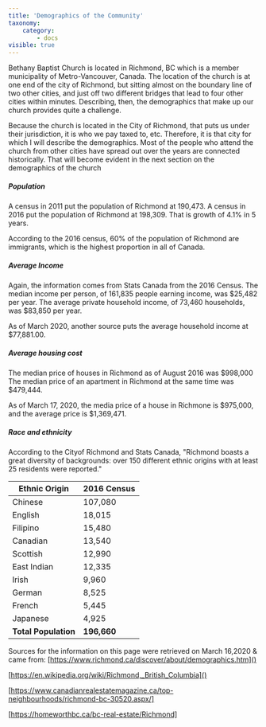 ```yaml
---
title: 'Demographics of the Community'
taxonomy:
    category:
        - docs
visible: true
---
```


Bethany Baptist Church is located in Richmond, BC which is a member municipality of Metro-Vancouver, Canada. The location of the church is at one end of the city of Richmond, but sitting almost on the boundary line of two other cities, and just off two different bridges that lead to four other cities within minutes. Describing, then, the demographics that make up our church provides quite a challenge.

Because the church is located in the City of Richmond, that puts us under their jurisdiction, it is who we pay taxed to, etc. Therefore, it is that city for which I will describe the demographics. Most of the people who attend the church from other cities have spread out over the years are connected historically. That will become evident in the next section on the demographics of the church

##### Population
A census in 2011 put the population of Richmond at 190,473. 
A census in 2016 put the population of Richmond at 198,309.
That is growth of 4.1% in 5 years.

According to the 2016 census, 60% of the population of Richmond are immigrants, which is the highest proportion in all of Canada.

##### Average Income
Again, the information comes from Stats Canada from the 2016 Census. 
The median income per person, of 161,835 people earning income, was $25,482 per year.
The average private household income, of 73,460 households, was $83,850 per year.

As of March 2020, another source puts the average household income at $77,881.00.

##### Average housing cost
The median price of houses in Richmond as of August 2016 was $998,000
The median price of an apartment in Richmond at the same time was $479,444.

As of March 17, 2020, the media price of a house in Richmone is $975,000, and the average price is $1,369,471.

##### Race and ethnicity
According to the Cityof Richmond and Stats Canada, "Richmond boasts a great diversity of backgrounds: over 150 different ethnic origins with at least 25 residents were reported."

| Ethnic Origin | 2016 Census |
| ---------- | ------- |
| Chinese | 107,080 |
| English | 18,015 |
| Filipino | 15,480 |
| Canadian | 13,540 |
| Scottish | 12,990 |
| East Indian | 12,335 |
| Irish | 9,960 |
| German | 8,525 |
| French | 5,445 |
| Japanese | 4,925 |
| **Total Population** | **196,660** |

 









Sources for the information on this page were retrieved on March 16,2020 & came from: 
[https://www.richmond.ca/discover/about/demographics.htm]()

[https://en.wikipedia.org/wiki/Richmond,_British_Columbia]()

[https://www.canadianrealestatemagazine.ca/top-neighbourhoods/richmond-bc-30520.aspx/]

[https://homeworthbc.ca/bc-real-estate/Richmond]